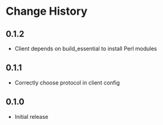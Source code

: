 Change History
==============

0.1.2
-----
 - Client depends on build_essential to install Perl modules

0.1.1
-----
 - Correctly choose protocol in client config

0.1.0
-----
 - Initial release
